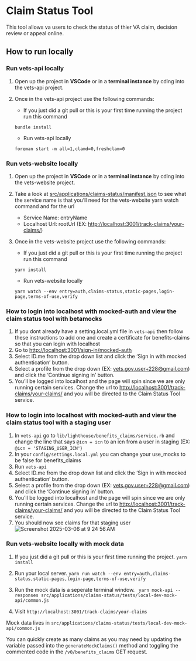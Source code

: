 # Claim Status Tool

This tool allows va users to check the status of thier VA claim, decision review or appeal online.

## How to run locally

### Run vets-api locally

1. Open up the project in **VSCode** or in a **terminal instance** by cding into the vets-api project.
2. Once in the vets-api project use the following commands:

   - If you just did a git pull or this is your first time running the project run this command

   ```code block
   bundle install
   ```

   - Run vets-api locally

   ```code block
   foreman start -m all=1,clamd=0,freshclam=0
   ```

### Run vets-website locally

1. Open up the project in **VSCode** or in a **terminal instance** by cding into the vets-website project.
2. Take a look at [src/applications/claims-status/manifest.json](https://github.com/department-of-veterans-affairs/vets-website/blob/main/src/applications/claims-status/manifest.json) to see what the service name is that you’ll need for the vets-website yarn watch command and for the url

   - Service Name: entryName
   - Localhost Url: rootUrl (EX: <http://localhost:3001/track-claims/your-claims/>)

3. Once in the vets-website project use the following commands:

   - If you just did a git pull or this is your first time running the project run this command

   ```code block
   yarn install
   ```

   - Run vets-website locally

   ```code block
   yarn watch --env entry=auth,claims-status,static-pages,login-page,terms-of-use,verify
   ```

### How to login into localhost with mocked-auth and view the claim status tool with betamocks

1. If you dont already have a setting.local.yml file in `vets-api` then follow these instructions to add one and create a certificate for benefits-claims so that you can login with localhost
2. Go to <http://localhost:3001/sign-in/mocked-auth>
3. Select ID.me from the drop down list and click the ‘Sign in with mocked authentication’ button.
4. Select a profile from the drop down (EX: vets.gov.user+228@gmail.com) and click the ‘Continue signing in’ button.
5. You’ll be logged into localhost and the page will spin since we are only running certain services. Change the url to <http://localhost:3001/track-claims/your-claims/> and you will be directed to the Claim Status Tool service.

### How to login into localhost with mocked-auth and view the claim status tool with a staging user

1. In `vets-api` go to `lib/lighthouse/benefits_claims/service.rb` and change the line that says `@icn = icn` to an icn from a user in staging (EX: `@icn = 'STAGING_USER_ICN'`)
2. In your `config/settings.local.yml` you can change your use_mocks to be false for benefits_claims
3. Run `vets-api`
4. Select ID.me from the drop down list and click the ‘Sign in with mocked authentication’ button.
5. Select a profile from the drop down (EX: vets.gov.user+228@gmail.com) and click the ‘Continue signing in’ button.
6. You’ll be logged into localhost and the page will spin since we are only running certain services. Change the url to <http://localhost:3001/track-claims/your-claims/> and you will be directed to the Claim Status Tool service.
7. You should now see claims for that staging user ![Screenshot 2025-03-06 at 9 24 56 AM](https://github.com/user-attachments/assets/034e484d-a455-4d76-a845-a79096954c62)

### Run vets-website locally with mock data
   1. If you just did a git pull or this is your first time running the project.
     `yarn install`

   2. Run your local server.
     `yarn run watch --env entry=auth,claims-status,static-pages,login-page,terms-of-use,verify`

   3. Run the mock data is a seperate terminal window. 
    ` yarn mock-api --responses src/applications/claims-status/tests/local-dev-mock-api/common.js`

   4. Visit `http://localhost:3001/track-claims/your-claims` 

   Mock data lives in `src/applications/claims-status/tests/local-dev-mock-api/common.js`
   
   You can quickly create as many claims as you may need by updating the variable passed into the `generateMockClaims()` method and toggling the commented code in the `/v0/benefits_claims` GET request. 